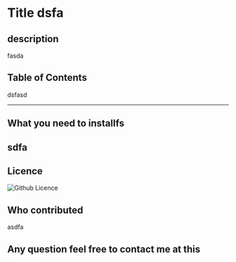 # Title dsfa

## description 

fasda

## Table of Contents 

dsfasd

------------------------------------------------------

## What you need to installfs

## sdfa

## Licence 

![Github Licence](https://img.shields.io/badge/license-MIT-blue.svg)

## Who contributed

asdfa

## Any question feel free to contact me at this 